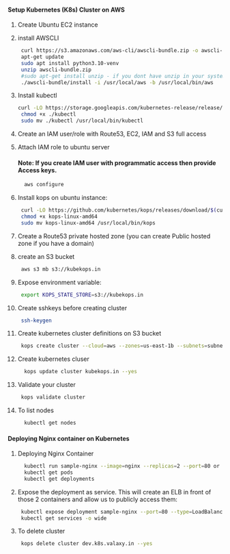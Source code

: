 
#### Setup Kubernetes (K8s) Cluster on AWS


1. Create Ubuntu EC2 instance
1. install AWSCLI
   ```sh 
    curl https://s3.amazonaws.com/aws-cli/awscli-bundle.zip -o awscli-bundle.zip
    apt-get update
    sudo apt install python3.10-venv
    unzip awscli-bundle.zip
    #sudo apt-get install unzip - if you dont have unzip in your system
    ./awscli-bundle/install -i /usr/local/aws -b /usr/local/bin/aws
    ```
    
1. Install kubectl
   ```sh
   curl -LO https://storage.googleapis.com/kubernetes-release/release/$(curl -s https://storage.googleapis.com/kubernetes-release/release/stable.txt)/bin/linux/amd64/kubectl
    chmod +x ./kubectl
    sudo mv ./kubectl /usr/local/bin/kubectl
   ```
1. Create an IAM user/role  with Route53, EC2, IAM and S3 full access
1. Attach IAM role to ubuntu server

    #### Note: If you create IAM user with programmatic access then provide Access keys. 
   ```sh 
     aws configure
    ```
1. Install kops on ubuntu instance:
   ```sh
    curl -LO https://github.com/kubernetes/kops/releases/download/$(curl -s https://api.github.com/repos/kubernetes/kops/releases/latest | grep tag_name | cut -d '"' -f 4)/kops-linux-amd64
    chmod +x kops-linux-amd64
    sudo mv kops-linux-amd64 /usr/local/bin/kops
    ```
1. Create a Route53 private hosted zone (you can create Public hosted zone if you have a domain)
1. create an S3 bucket 
   ```sh
    aws s3 mb s3://kubekops.in
   ```
1. Expose environment variable:
   ```sh 
    export KOPS_STATE_STORE=s3://kubekops.in
   ```
1. Create sshkeys before creating cluster
   ```sh
    ssh-keygen
   ```
1. Create kubernetes cluster definitions on S3 bucket 
   ```sh 
    kops create cluster --cloud=aws --zones=us-east-1b --subnets=subnet-0452abb27a6e0aa3c --vpc=vpc-055ad640b58f4627b --name=kubekops.in --dns-zone=kubekops.in --dns private
    ```
1. Create kubernetes cluser
    ```sh 
      kops update cluster kubekops.in --yes
     ```
1. Validate your cluster 
     ```sh 
      kops validate cluster
    ```

1. To list nodes
   ```sh 
     kubectl get nodes 
   ```

#### Deploying Nginx container on Kubernetes 
1. Deploying Nginx Container
    ```sh 
      kubectl run sample-nginx --image=nginx --replicas=2 --port=80 or kubectl create deploy nginx --image=nginx:1.7.8 -- replicas=2
      kubectl get pods
      kubectl get deployments
   ```
   
1. Expose the deployment as service. This will create an ELB in front of those 2 containers and allow us to publicly access them:
   ```sh 
    kubectl expose deployment sample-nginx --port=80 --type=LoadBalancer
    kubectl get services -o wide
    ```
 1. To delete cluster
    ```sh
     kops delete cluster dev.k8s.valaxy.in --yes
    ```
